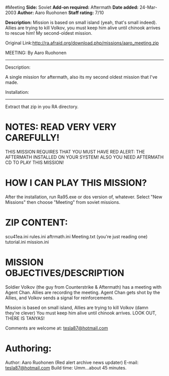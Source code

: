 #Meeting
**Side:** Soviet
**Add-on required:** Aftermath
**Date added:** 24-Mar-2003
**Author:** Aaro Ruohonen
**Staff rating:** 7/10

**Description:** Mission is based on small island (yeah, that&apos;s small indeed). Allies are trying to kill Volkov, you must keep him alive until chinook arrives to rescue him! My second-oldest mission.

Original Link:http://ra.afraid.org/download.php/missions/aaro_meeting.zip

MEETING: By Aaro Ruohonen
**************************

Description:

A single mission for aftermath, also its my second oldest mission that I've made.


Installation:
*************

Extract that zip in you RA directory.

NOTES: READ VERY VERY CAREFULLY!
================================

THIS MISSION REQUIRES THAT YOU MUST HAVE RED ALERT: THE AFTERMATH
INSTALLED ON YOUR SYSTEM! ALSO YOU NEED AFTERMATH CD TO PLAY THIS
MISSION!

HOW I CAN PLAY THIS MISSION?
=============================

After the installation, run Ra95.exe or dos version of, whatever.
Select "New Missions" then choose "Meeting" from soviet missions.

ZIP CONTENT:
=============

scu41ea.ini
rules.ini
aftrmath.ini
Meeting.txt (you're just reading one)
tutorial.ini
mission.ini

MISSION OBJECTIVES/DESCRIPTION
===============================

Soldier Volkov (the guy from Counterstrike & Aftermath) has a meeting with
Agent Chan. Allies are recording the meeting. Agent Chan gets shot by the Allies,
and Volkov sends a signal for reinforcements. 

Mission is based on small island, Allies are trying to kill Volkov (damn they're clever)
You must keep him alive until chinook arrives. LOOK OUT, THERE IS TANYAS!

Comments are welcome at: tesla87@hotmail.com

Authoring:
===========
Author: Aaro Ruohonen (Red alert archive news updater)
E-mail: tesla87@hotmail.com
Build time: Umm...about 45 minutes.

